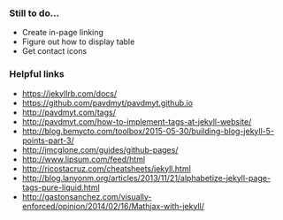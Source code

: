 ### Still to do...
- Create in-page linking
- Figure out how to display table
- Get contact icons

### Helpful links
- https://jekyllrb.com/docs/
- https://github.com/pavdmyt/pavdmyt.github.io
- http://pavdmyt.com/tags/
- http://pavdmyt.com/how-to-implement-tags-at-jekyll-website/
- http://blog.bemycto.com/toolbox/2015-05-30/building-blog-jekyll-5-points-part-3/
- http://jmcglone.com/guides/github-pages/
- http://www.lipsum.com/feed/html
- http://ricostacruz.com/cheatsheets/jekyll.html
- http://blog.lanyonm.org/articles/2013/11/21/alphabetize-jekyll-page-tags-pure-liquid.html
- http://gastonsanchez.com/visually-enforced/opinion/2014/02/16/Mathjax-with-jekyll/
